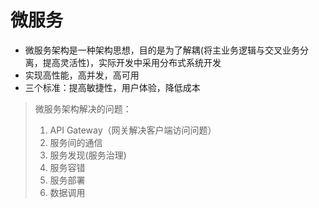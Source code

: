 # 微服务

- 微服务架构是一种架构思想，目的是为了解耦(将主业务逻辑与交叉业务分离，提高灵活性)，实际开发中采用分布式系统开发
- 实现高性能，高并发，高可用
- 三个标准：提高敏捷性，用户体验，降低成本

>微服务架构解决的问题：
>
>1. API Gateway（网关解决客户端访问问题）
>2. 服务间的通信
>3. 服务发现(服务治理)
>4. 服务容错
>5. 服务部署
>6. 数据调用